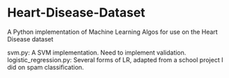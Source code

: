 # Heart-Disease-Dataset
A Python implementation of Machine Learning Algos for use on the Heart Disease dataset<br />

svm.py: A SVM implementation. Need to implement validation.<br />
logistic_regression.py: Several forms of LR, adapted from a school project I did on spam classification.<br />
